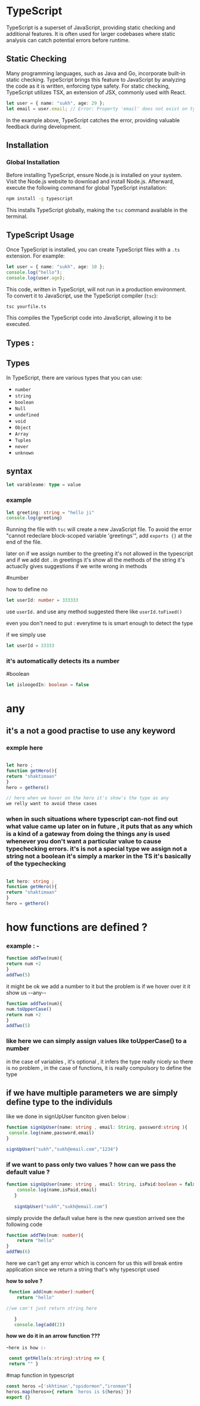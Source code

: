 
# TypeScript

TypeScript is a superset of JavaScript, providing static checking and additional features. It is often used for larger codebases where static analysis can catch potential errors before runtime.

## Static Checking

Many programming languages, such as Java and Go, incorporate built-in static checking. TypeScript brings this feature to JavaScript by analyzing the code as it is written, enforcing type safety. For static checking, TypeScript utilizes TSX, an extension of JSX, commonly used with React.

```typescript
let user = { name: "sukh", age: 29 };
let email = user.email; // Error: Property 'email' does not exist on type '{ name: string; age: number; }'.
```

In the example above, TypeScript catches the error, providing valuable feedback during development.

## Installation

### Global Installation

Before installing TypeScript, ensure Node.js is installed on your system. Visit the Node.js website to download and install Node.js. Afterward, execute the following command for global TypeScript installation:

```bash
npm install -g typescript
```

This installs TypeScript globally, making the `tsc` command available in the terminal.

## TypeScript Usage

Once TypeScript is installed, you can create TypeScript files with a `.ts` extension. For example:

```typescript
let user = { name: "sukh", age: 10 };
console.log("hello");
console.log(user.age);
```

This code, written in TypeScript, will not run in a production environment. To convert it to JavaScript, use the TypeScript compiler (`tsc`):

```bash
tsc yourfile.ts
```

This compiles the TypeScript code into JavaScript, allowing it to be executed.

## Types : 

## Types

In TypeScript, there are various types that you can use:

- `number`
- `string`
- `boolean`
- `Null`
- `undefined`
- `void`
- `Object`
- `Array`
- `Tuples`
- `never`
- `unknown`

## syntax

```typescript
let varableame: type = value
```
### example

```typescript
let greeting: string = "hello ji"
console.log(greeting)
```
Running the file with `tsc` will create a new JavaScript file. To avoid the error "cannot redeclare block-scoped variable 'greetings'", add `exports {}` at the end of the file.


later on if we assign number to the greeting it's not allowed in the typescript 
and if we add dot . in greetings it's show all the methods of the string it's actuaclly gives suggestions if we write wrong in methods 

#number 

how to define no 

```typescript
let userId: number = 333333
```
use `userId.` and use any method suggested there 
like `userId.toFixed()`

even you don't need to put : everytime ts is smart enough to detect the type 

if we simply use 

```typescript
let userId = 33333
```
### it's automatically detects its a number 

#boolean 

```typescript
let isloogedIn: boolean = false
```

# any 
## it's a not a good practise to use any keyword 

### exmple here
```typescript

let hero ;
function getHero(){
return "shaktimaan"
}
hero = gethero()

// here when we hover on the hero it's show's the type as any
we relly want to avoid these cases 
```
### when in such situations where typescript can-not find out what value came up later on in future , it puts that as any which is a kind of a gateway from doing the things any is used whenever you don't want a particular value to cause typechecking errors. it's is  not a special type we assign not a string not a boolean it's simply a marker in the TS it's basically of the typechecking 


```typescript

let hero: string ;
function getHero(){
return "shaktimaan"
} 
hero = gethero()

```

# how functions are defined ?

### example : - 
```typescript 
function addTwo(num){
return num +2 
}
addTwo(5)
```
it might be ok we add a number to it 
but the problem is if we hover over it it show us --any--

 ```typescript 
function addTwo(num){
num.toUpperCase()
return num +2 
}
addTwo(5)
```
### like here we can simply assign values like toUpperCase() to  a number 

in the case of variables , it's optional , it infers 
the type really nicely so there is no problem , in the case of functions, it is really compulsory to define the type

## if we have multiple parameters we are simply define type to the individuls
like we done in signUpUser funciton given below :

```typescript
function signUpUser(name: string , email: String, password:string ){
 console.log(name,password,email)
}

signUpUser("sukh","sukh@email.com","1234")
```

### if we want to pass only two values ? how can we pass the default value ?

```typescript 
function signUpUser(name: string , email: String, isPaid:boolean = false ){
    console.log(name,isPaid,email)
   }
   
   signUpUser("sukh","sukh@email.com")
```

simply provide the default value 
here is the new question arrived 
see the following code 

```typescript 
function addTWo(num: number){
    return "hello"
}
addTWo(6)
```
here we can't get any error which is concern for us this will break entire application since we return a string that's why typescript used 

**how to solve ?** 
```typescript
 function add(num:number):number{
    return "hello"

//we can't just return string here

   }
   console.log(add(2))
```

**how we do it in an arrow function ???**

-`here is how :-`

```typescript
 const getHello(s:string):string => {
 return "" }
```
#map function in typescript 

```typescript
const heros =['skhtiman',"spidormon","ironman"]
heros.map(heros=>{ return `heros is ${heros}`})
export {}
```





 
























